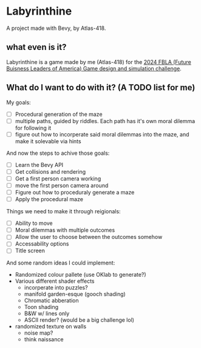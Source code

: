 # Labyrinthine

A project made with Bevy, by Atlas-418.

## what even is it?
Labyrinthine is a game made by me (Atlas-418) for the [2024 FBLA (Future Buisness Leaders of America) Game design and simulation challenge](<https://connect.fbla.org/headquarters/files/High%20School%20Competitive%20Events%20Resources/Individual%20Guidelines/Presentation%20Events/Computer-Game-Simulation-Programming.pdf>). 
## What do I want to do with it? (A TODO list for me)
My goals:
- [ ] Procedural generation of the maze
- [ ] multiple paths, guided by riddles. Each path has it's own moral dilemma for following it
- [ ] figure out how to incorperate said moral dilemmas into the maze, and make it solevable via hints

And now the steps to achive those goals:
- [ ] Learn the Bevy API
- [ ] Get collisions and rendering
- [ ] Get a first person camera working
- [ ] move the first person camera around
- [ ] Figure out how to proceduraly generate a maze
- [ ] Apply the procedural maze

Things we need to make it through reigionals:
- [ ] Ability to move
- [ ] Moral dilemmas with multiple outcomes
- [ ] Allow the user to choose between the outcomes somehow
- [ ] Accessability options
- [ ] Title screen

And some random ideas I could implement:
* Randomized colour pallete (use OKlab to generate?)
* Various different shader effects
  * incorperate into puzzles?
  * manifold garden-esque (gooch shading)
  * Chromatic abberation
  * Toon shading
  * B&W w/ lines only
  * ASCII render? (would be a big challenge lol)
* randomized texture on walls
  * noise map?
  * think naissance

